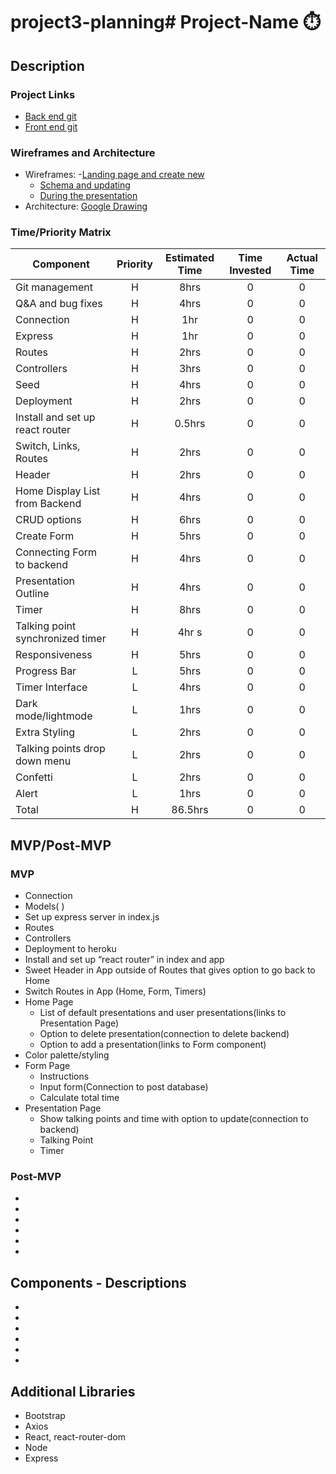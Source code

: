 # project3-planning# Project-Name ⏱️

## Description

<!-- Description goes here   -->

### Project Links

- [Back end git](link)
- [Front end git](link)

### Wireframes and Architecture

- Wireframes: -[Landing page and create new](link)
  - [Schema and updating](link)
  - [During the presentation](link)
- Architecture: [Google Drawing](link)

### Time/Priority Matrix

| Component                        | Priority | Estimated Time | Time Invested | Actual Time |
| -------------------------------- | :------: | :------------: | :-----------: | :---------: |
| Git management                   |    H     |      8hrs      |       0       |      0      |
| Q&A and bug fixes                |    H     |      4hrs      |       0       |      0      |
| Connection                       |    H     |      1hr       |       0       |      0      |
| Express                          |    H     |      1hr       |       0       |      0      |
| Routes                           |    H     |      2hrs      |       0       |      0      |
| Controllers                      |    H     |      3hrs      |       0       |      0      |
| Seed                             |    H     |      4hrs      |       0       |      0      |
| Deployment                       |    H     |      2hrs      |       0       |      0      |
| Install and set up react router  |    H     |     0.5hrs     |       0       |      0      |
| Switch, Links, Routes            |    H     |      2hrs      |       0       |      0      |
| Header                           |    H     |      2hrs      |       0       |      0      |
| Home Display List from Backend   |    H     |      4hrs      |       0       |      0      |
| CRUD options                     |    H     |      6hrs      |       0       |      0      |
| Create Form                      |    H     |      5hrs      |       0       |      0      |
| Connecting Form to backend       |    H     |      4hrs      |       0       |      0      |
| Presentation Outline             |    H     |      4hrs      |       0       |      0      |
| Timer                            |    H     |      8hrs      |       0       |      0      |
| Talking point synchronized timer |    H     |     4hr s      |       0       |      0      |
| Responsiveness                   |    H     |      5hrs      |       0       |      0      |
| Progress Bar                     |    L     |      5hrs      |       0       |      0      |
| Timer Interface                  |    L     |      4hrs      |       0       |      0      |
| Dark mode/lightmode              |    L     |      1hrs      |       0       |      0      |
| Extra Styling                    |    L     |      2hrs      |       0       |      0      |
| Talking points drop down menu    |    L     |      2hrs      |       0       |      0      |
| Confetti                         |    L     |      2hrs      |       0       |      0      |
| Alert                            |    L     |      1hrs      |       0       |      0      |
| Total                            |    H     |    86.5hrs     |       0       |      0      |

## MVP/Post-MVP

### MVP

- Connection
- Models( )
- Set up express server in index.js
- Routes
- Controllers
- Deployment to heroku
- Install and set up “react router” in index and app
- Sweet Header in App outside of Routes that gives option to go back to Home
- Switch Routes in App (Home, Form, Timers)
- Home Page
  - List of default presentations and user presentations(links to Presentation Page)
  - Option to delete presentation(connection to delete backend)
  - Option to add a presentation(links to Form component)
- Color palette/styling
- Form Page
  - Instructions
  - Input form(Connection to post database)
  - Calculate total time
- Presentation Page
  - Show talking points and time with option to update(connection to backend)
  - Talking Point
  - Timer

### Post-MVP

-
-
-
-
-
-

## Components - Descriptions

-
-
-
-
-
-

## Additional Libraries

- Bootstrap
- Axios
- React, react-router-dom
- Node
- Express
